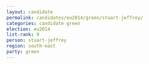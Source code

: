 ```yaml
---
layout: candidate
permalink: candidates/eu2014/green/stuart-jeffrey/
categories: candidate green
election: eu2014
list-rank: 9
person: stuart-jeffrey
region: south-east
party: green
---
```

